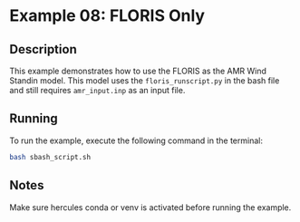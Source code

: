 # Example 08: FLORIS Only

## Description

This example demonstrates how to use the FLORIS as the AMR Wind Standin model. This model uses the `floris_runscript.py` in the bash file and still requires `amr_input.inp` as an input file.

## Running

To run the example, execute the following command in the terminal:

```bash
bash sbash_script.sh
```

## Notes

Make sure hercules conda or venv is activated before running the example.